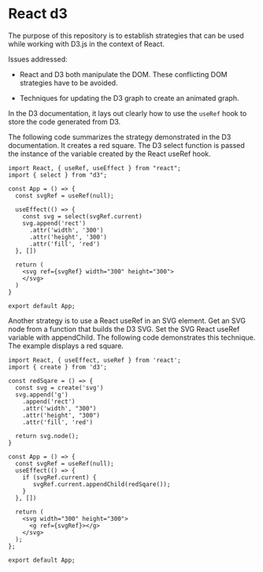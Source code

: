 # React d3

The purpose of this repository is to establish strategies that can be used while working with D3.js in the context of React.

Issues addressed:

 * React and D3 both manipulate the DOM. These conflicting DOM strategies have to be avoided.

 * Techniques for updating the D3 graph to create an animated graph.

In the D3 documentation, it lays out clearly how to use the <code>useRef</code> hook to store the code generated from D3.

The following code summarizes the strategy demonstrated in the D3 documentation. It creates a red square. The D3 select function is passed the instance of the variable created by the React useRef hook.


```
import React, { useRef, useEffect } from "react";
import { select } from "d3";

const App = () => {
  const svgRef = useRef(null);

  useEffect(() => {
    const svg = select(svgRef.current)
    svg.append('rect')
      .attr('width', '300')
      .attr('height', '300')
      .attr('fill', 'red')
  }, [])

  return (
    <svg ref={svgRef} width="300" height="300">
    </svg>
  )
}

export default App;
```

Another strategy is to use a React useRef in an SVG element.
Get an SVG node from a function that builds the D3 SVG.
Set the SVG React useRef variable with appendChild.
The following code demonstrates this technique. The example displays a red square.

```
import React, { useEffect, useRef } from 'react';
import { create } from 'd3';

const redSqare = () => {
  const svg = create('svg')
  svg.append('g')
    .append('rect')
    .attr('width', "300")
    .attr('height', "300")
    .attr('fill', 'red')

  return svg.node();
}

const App = () => {
  const svgRef = useRef(null);  
  useEffect(() => {
    if (svgRef.current) {
       svgRef.current.appendChild(redSqare());
    }
  }, [])

  return (
    <svg width="300" height="300">
      <g ref={svgRef}></g>
    </svg>
  );
};

export default App;

```